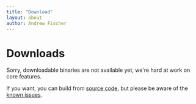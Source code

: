 ```yaml
---
title: "Download"
layout: about
author: Andrew Fischer
---
```


# Downloads

Sorry, downloadable binaries are not available yet, we're hard at work on core features.

If you want, you can build from <a href="https://github.com/paulhodge/circa">source code</a>,
but please be aware of the <a href="/about/current_status.html">known issues</a>.
